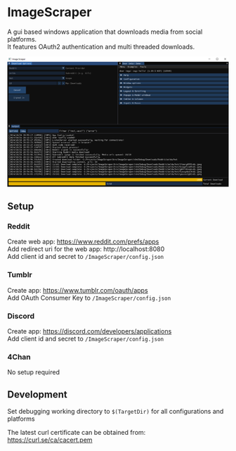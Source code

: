 # ImageScraper

  

A gui based windows application that downloads media from social platforms.  
It features OAuth2 authentication and multi threaded downloads.  

![Screenshot](/ImageScraper/data/screenshot.png?raw=true)  

## Setup

  

### Reddit

  

Create web app: https://www.reddit.com/prefs/apps  
Add redirect uri for the web app: http://localhost:8080  
Add client id and secret to `/ImageScraper/config.json`  


### Tumblr

  

Create app: https://www.tumblr.com/oauth/apps  
Add OAuth Consumer Key to `/ImageScraper/config.json`  


### Discord

  

Create app: https://discord.com/developers/applications  
Add client id and secret to `/ImageScraper/config.json`  


### 4Chan

  

No setup required  


## Development

  

Set debugging working directory to `$(TargetDir)` for all configurations and platforms  

  

The latest curl certificate can be obtained from:  
https://curl.se/ca/cacert.pem  